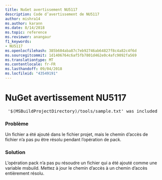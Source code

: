 ```yaml
---
title: NuGet avertissement NU5117
description: Code d’avertissement de NU5117
author: mishra14
ms.author: karann
ms.date: 8/14/2018
ms.topic: reference
ms.reviewer: anangaur
f1_keywords:
- NU5117
ms.openlocfilehash: 385b604aba87c7eb92746ab64827f8c4a82c4f6d
ms.sourcegitcommit: 1d1406764c6af5fb7801d462e0c4afc9092fa569
ms.translationtype: MT
ms.contentlocale: fr-FR
ms.lasthandoff: 09/04/2018
ms.locfileid: "43549191"
---
```

# <a name="nuget-warning-nu5117"></a>NuGet avertissement NU5117
<pre> '$(MSBuildProjectDirectory)/tools/sample.txt' was included in the project but the path could not be resolved. Skipping...</pre>

### <a name="issue"></a>Problème

Un fichier a été ajouté dans le fichier projet, mais le chemin d’accès de fichier n’a pas pu être résolu pendant l’opération de pack.


### <a name="solution"></a>Solution

L’opération pack n’a pas pu résoudre un fichier qui a été ajouté comme une variable msbuild. Mettez à jour le chemin d’accès à un chemin d’accès entièrement résolu.

